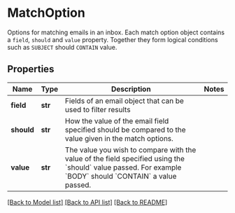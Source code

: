 # MatchOption

Options for matching emails in an inbox. Each match option object contains a `field`, `should` and `value` property. Together they form logical conditions such as `SUBJECT` should `CONTAIN` value.
## Properties
Name | Type | Description | Notes
------------ | ------------- | ------------- | -------------
**field** | **str** | Fields of an email object that can be used to filter results | 
**should** | **str** | How the value of the email field specified should be compared to the value given in the match options. | 
**value** | **str** | The value you wish to compare with the value of the field specified using the &#x60;should&#x60; value passed. For example &#x60;BODY&#x60; should &#x60;CONTAIN&#x60; a value passed. | 

[[Back to Model list]](../README#documentation-for-models) [[Back to API list]](../README#documentation-for-api-endpoints) [[Back to README]](../README)


